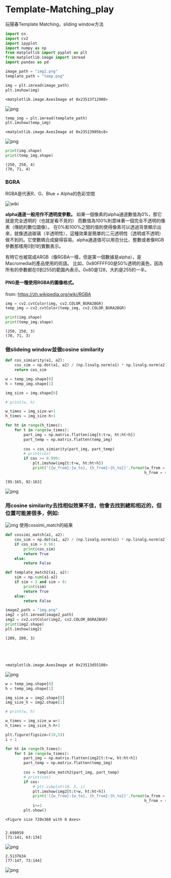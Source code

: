# Template-Matching_play
玩陽春Template Matching，sliding window方法

```python
import os
import cv2
import ipyplot
import numpy as np
from matplotlib import pyplot as plt
from matplotlib.image import imread
import pandas as pd
```


```python
image_path = "img2.png"
template_path = "temp.png"
```


```python
img = plt.imread(image_path)
plt.imshow(img)
```




    <matplotlib.image.AxesImage at 0x23513f12908>




    
![png](image/output_2_1.png)
    



```python
temp_img = plt.imread(template_path)
plt.imshow(temp_img)
```




    <matplotlib.image.AxesImage at 0x23513905bc8>




    
![png](image/output_3_1.png)
    



```python
print(img.shape)
print(temp_img.shape)
```

    (250, 250, 4)
    (70, 71, 4)
    

### BGRA
RGBA是代表R、G、Blue + Alpha的色彩空間

![wiki](https://upload.wikimedia.org/wikipedia/commons/thumb/a/a7/Hue_alpha.png/220px-Hue_alpha.png)

**alpha通道一般用作不透明度參數。**
如果一個像素的alpha通道數值為0%，那它就是完全透明的（也就是看不見的）
而數值為100%則意味著一個完全不透明的像素（傳統的數位圖像）。
在0%和100%之間的值則使得像素可以透過背景顯示出來，就像透過玻璃（半透明性），這種效果是簡單的二元透明性（透明或不透明）做不到的。它使數碼合成變得容易。alpha通道值可以用百分比、整數或者像RGB參數那樣用0到1的實數表示。

有時它也被寫成ARGB（像RGBA一樣，但是第一個數據是alpha），是Macromedia的產品使用的術語。
比如，0x80FFFF00是50%透明的黃色，因為所有的參數都在0到255的範圍內表示。0x80是128，大約是255的一半。

#### PNG是一種使用RGBA的圖像格式。

from: https://zh.wikipedia.org/wiki/RGBA


```python
img = cv2.cvtColor(img, cv2.COLOR_BGRA2BGR)
temp_img = cv2.cvtColor(temp_img, cv2.COLOR_BGRA2BGR)
```


```python
print(img.shape)
print(temp_img.shape)
```

    (250, 250, 3)
    (70, 71, 3)
    

### 做slideing window並做cosine similarity 


```python
def cos_simiarity(a1, a2):
    cos_sim = np.dot(a1, a2) / (np.linalg.norm(a1) * np.linalg.norm(a2))
    return cos_sim
```


```python
w = temp_img.shape[0]
h = temp_img.shape[1]

img_size = img.shape[0]

# print(w, h)

w_times = img_size-w+1
h_times = img_size-h+1

for ht in range(h_times):
    for t in range(w_times):
        part_img = np.matrix.flatten(img[t:t+w, ht:ht+h])
        part_temp = np.matrix.flatten(temp_img)
        
        cos = cos_simiarity(part_img, part_temp)
        # print(cos)
        if cos >= 0.999:
            plt.imshow(img[t:t+w, ht:ht+h])
            print('[{w_from}:{w_to}, {h_from}:{h_to}]'.format(w_from = str(t), w_to = str(t+w),
                                                             h_from = str(ht), h_to = str(ht+h)))
```

    [95:165, 92:163]
    


    
![png](image/output_10_1.png)
    


### 用cosine similarity去找相似效果不佳，他會去找到總和相近的，但位置可能差很多，例如:
![img](https://imgur.com/VSpYfdk.png)
使用cossimi_match的結果


```python
def cossimi_match(a1, a2):
    cos_sim = np.dot(a1, a2) / (np.linalg.norm(a1) * np.linalg.norm(a2))
    if cos_sim > 0.96:
        print(cos_sim)
        return True
    else:
        return False
```


```python
def template_match2(a1, a2):
    sim = np.sum(a1-a2)
    if sim < 3 and sim > 0:
        print(sim)
        return True
    else:
        return False
```


```python
image2_path = "img.png"
img2 = plt.imread(image2_path)
img2 = cv2.cvtColor(img2, cv2.COLOR_BGRA2BGR)
print(img2.shape)
plt.imshow(img2)
```

    (209, 209, 3)
    




    <matplotlib.image.AxesImage at 0x23513d55108>




    
![png](image/output_14_2.png)
    



```python
w = temp_img.shape[0]
h = temp_img.shape[1]

img_size_w = img2.shape[0]
img_size_h = img2.shape[1]

# print(w, h)

w_times = img_size_w-w+1
h_times = img_size_h-h+1

plt.figure(figsize=(10,5))
i = 1

for ht in range(h_times):
    for t in range(w_times):
        part_img = np.matrix.flatten(img2[t:t+w, ht:ht+h])
        part_temp = np.matrix.flatten(temp_img)
        
        cos = template_match2(part_img, part_temp)
        # print(cos)
        if cos:
            # plt.subplot(10, 5, i)
            plt.imshow(img2[t:t+w, ht:ht+h])
            print('[{w_from}:{w_to}, {h_from}:{h_to}]'.format(w_from = str(t), w_to = str(t+w),
                                                             h_from = str(ht), h_to = str(ht+h)))
            i+=1
        plt.show()
```


    <Figure size 720x360 with 0 Axes>


    2.698059
    [71:141, 63:134]
    


    
![png](image/output_15_2.png)
    


    2.5137634
    [77:147, 73:144]
    


    
![png](image/output_15_4.png)
    


